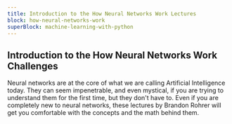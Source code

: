 ```yaml
---
title: Introduction to the How Neural Networks Work Lectures
block: how-neural-networks-work
superBlock: machine-learning-with-python
---
```


## Introduction to the How Neural Networks Work Challenges

Neural networks are at the core of what we are calling Artificial Intelligence today. They can seem impenetrable, and even mystical, if you are trying to understand them for the first time, but they don't have to.
Even if you are completely new to neural networks, these lectures by Brandon Rohrer will get you comfortable with the concepts and the math behind them.
